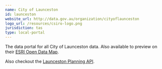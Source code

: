 ```yaml
---
name: City of Launceston
id: launceston
website_url: http://data.gov.au/organization/cityoflaunceston
logo_url: /resources/csiro-logo.png
jurisdiction: tas
type: local-portal
---
```


The data portal for all City of Launceston data. Also available to preview on their [ESRI Open Data Map](http://lcc.launceston.opendata.arcgis.com/).

Also checkout the [Launceston Planning API](http://api.launceston.tas.gov.au/planning/apps_html.php).